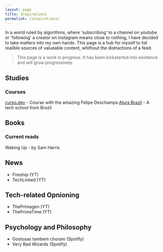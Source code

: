 ```yaml
---
layout: page
title: Inspirations
permalink: /inspirations/
---
```


In a world ruled by algorithms, where 'subscribing' to a channel on youtube or 'following' a creator on instagram means close to nothing, I have decided to take matters into my own hands. This page is a hub for myself to list realible sources of valueable content, whithout the distractions of a feed.

> This page is a work in progress. It has been kickstarted into existence and will grow progressively.

## Studies

### Courses

[curso.dev](https://curso.dev/) - Course with the amazing Felipe Deschamps
[Alura Brazil](https://cursos.alura.com.br/) - A tech school from Brazil

## Books

### Current reads

Waking Up - by Sam Harris

## News

- Fireship (YT)
- TechLinked (YT)

## Tech-related Opnioning

- ThePrimagen (YT)
- ThePrimeTime (YT)

## Psychology and Philosophy

- Gostosas tambem choram (Spotify)
- Very Bad Wizards (Spotify)

